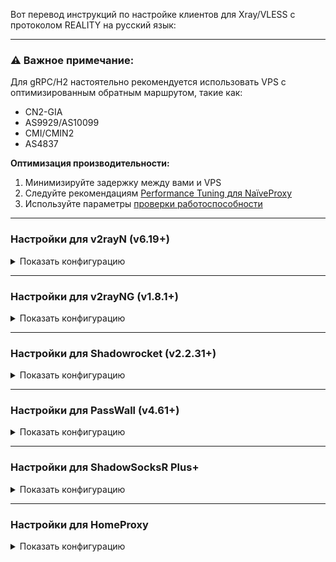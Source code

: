 Вот перевод инструкций по настройке клиентов для Xray/VLESS с протоколом REALITY на русский язык:

---

### ⚠️ Важное примечание:

Для gRPC/H2 настоятельно рекомендуется использовать VPS с оптимизированным обратным маршрутом, такие как:
- CN2-GIA
- AS9929/AS10099 
- CMI/CMIN2
- AS4837

**Оптимизация производительности:**
1. Минимизируйте задержку между вами и VPS
2. Следуйте рекомендациям [Performance Tuning для NaïveProxy](https://github.com/klzgrad/naiveproxy/wiki/Performance-Tuning)
3. Используйте параметры [проверки работоспособности](https://xtls.github.io/Xray-docs-next/config/transports/h2.html#httpobject)

---

### Настройки для v2rayN (v6.19+)

<details><summary>Показать конфигурацию</summary><br>

| Параметр | Значение |
| :--- | :--- |
| Адрес | IP сервера |
| Порт | 443 |
| ID пользователя | chika |
| Управление потоком | оставить пустым |
| Шифрование | none |
| Протокол передачи | h2 |
| Тип маскировки | none |
| Маскировочный домен | оставить пустым |
| Путь | оставить пустым |
| Безопасность | reality |
| SNI | `www.lovelive-anime.jp` |
| Fingerprint | chrome |
| PublicKey | Z84J2IelR9ch3k8VtlVhhs5ycBUlXA7wHBWcBrjqnAw |
| ShortId | 6ba85179e30d4fc2 |
| SpiderX | оставить пустым |

</details>

---

### Настройки для v2rayNG (v1.8.1+)

<details><summary>Показать конфигурацию</summary><br>

| Параметр | Значение |
| :--- | :--- |
| Адрес | IP сервера |
| Порт | 443 |
| ID пользователя | chika |
| Управление потоком | оставить пустым |
| Шифрование | none |
| Протокол передачи | h2 |
| Тип маскировки | --- |
| Маскировочный домен | оставить пустым |
| Путь | оставить пустым |
| Безопасность | reality |
| SNI | `www.lovelive-anime.jp` |
| Fingerprint | chrome |
| PublicKey | Z84J2IelR9ch3k8VtlVhhs5ycBUlXA7wHBWcBrjqnAw |
| ShortID | 6ba85179e30d4fc2 |
| SpiderX | оставить пустым |

</details>

---

### Настройки для Shadowrocket (v2.2.31+)

<details><summary>Показать конфигурацию</summary><br>

| Параметр | Значение |
| :--- | :--- |
| Тип | VLESS |
| Адрес | IP сервера |
| Порт | 443 |
| UUID | chika |
| TLS | включить |
| XTLS | none |
| Разрешить небезопасное | отключить |
| SNI | `www.lovelive-anime.jp` |
| ALPN | оставить пустым |
| Публичный ключ | Z84J2IelR9ch3k8VtlVhhs5ycBUlXA7wHBWcBrjqnAw |
| Короткий ID | 6ba85179e30d4fc2 |
| Способ передачи |  |
| Название | h2 |
| Хост | `www.example.com` |
| Путь | / |
| Мультиплексирование | отключить |
| Быстрое открытие TCP | отключить |
| Переадресация UDP | включить |
| Прокси через | отключить |

</details>

---

### Настройки для PassWall (v4.61+)

<details><summary>Показать конфигурацию</summary><br>

| Параметр | Значение |
| :--- | :--- |
| Тип | Xray |
| Протокол передачи | VLESS |
| Адрес | IP сервера |
| Порт | 443 |
| Шифрование | none |
| ID | chika |
| TLS | включить |
| Flow | отключить |
| REALITY | включить |
| Домен | `www.lovelive-anime.jp` |
| Публичный ключ | Z84J2IelR9ch3k8VtlVhhs5ycBUlXA7wHBWcBrjqnAw |
| Short Id | 6ba85179e30d4fc2 |
| Spider X | оставить пустым |
| Подмена отпечатка | chrome |
| Протокол передачи | HTTP/2 |
| Имя хоста HTTP/2 | оставить пустым |
| Путь HTTP/2 | оставить пустым |
| Проверка работоспособности | отключить |
| MUX | отключить |

</details>

---

### Настройки для ShadowSocksR Plus+

<details><summary>Показать конфигурацию</summary><br>

| Параметр | Значение |
| :--- | :--- |
| Тип сервера | V2Ray/Xray |
| Протокол V2Ray/XRay | VLESS |
| Адрес сервера | IP сервера |
| Порт | 443 |
| ID (UUID) | chika |
| Шифрование VLESS | none |
| Протокол передачи | HTTP/2 |
| Имя хоста HTTP/2 | оставить пустым |
| Путь HTTP/2 | оставить пустым |
| Проверка работоспособности | отключить |
| TLS | отключить |
| REALITY | включить |
| Public key | Z84J2IelR9ch3k8VtlVhhs5ycBUlXA7wHBWcBrjqnAw |
| Short ID | 6ba85179e30d4fc2 |
| spiderX | оставить пустым |
| Подмена отпечатка | chrome |
| Имя хоста TLS | `www.lovelive-anime.jp` |
| Mux | отключить |
| Автопереключение | отключить |
| Локальный порт | 1234 |

</details>

---

### Настройки для HomeProxy

<details><summary>Показать конфигурацию</summary><br>

| Параметр | Значение |
| :--- | :--- |
| Тип | VLESS |
| Адрес | IP сервера |
| Порт | 443 |
| UUID | chika |
| Управление потоком | нет |
| Транспортный уровень | HTTP |
| Хост | `www.example.com` |
| Путь | оставить пустым |
| Метод | не указано |
| Таймаут простоя | оставить пустым |
| Таймаут пинга | оставить пустым |
| Кодирование пакетов | Xudp (Xray-core) |
| Мультиплексирование | отключить |
| TLS | включить |
| TLS SNI | `www.lovelive-anime.jp` |
| TLS ALPN | оставить пустым |
| Разрешить небезопасные соединения | отключить |
| Минимальная версия TLS | по умолчанию |
| Максимальная версия TLS | по умолчанию |
| Наборы шифров | -- выбрать -- |
| Добавить самоподписанный сертификат | отключить |
| Отпечаток uTLS | Chrome |
| REALITY | включить |
| Публичный ключ REALITY | Z84J2IelR9ch3k8VtlVhhs5ycBUlXA7wHBWcBrjqnAw |
| Идентификатор REALITY | 6ba85179e30d4fc2 |
| Быстрое открытие TCP | отключить |
| MPTCP | отключить |
| Фрагментация UDP | отключить |

</details>
